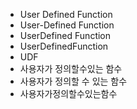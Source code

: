 - User Defined Function
- User-Defined Function
- UserDefined Function
- UserDefinedFunction
- UDF
- 사용자가 정의할수있는 함수
- 사용자가 정의할 수 있는 함수
- 사용자가정의할수있는함수